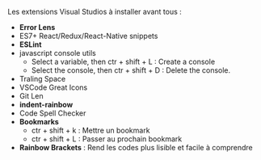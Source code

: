 Les extensions Visual Studios à installer avant tous : 
- __Error Lens__
- ES7+ React/Redux/React-Native snippets
- __ESLint__
-  javascript console utils
    - Select a variable, then ctr + shift + L : Create a console
    - Select the console, then ctr + shift + D : Delete the console.
- Traling Space
- VSCode Great Icons
- Git Len
- __indent-rainbow__
- Code Spell Checker
- __Bookmarks__
    - ctr + shift + k : Mettre un bookmark
    - ctr + shift + L : Passer au prochain bookmark
- __Rainbow Brackets__ : Rend les codes plus lisible et facile à comprendre
